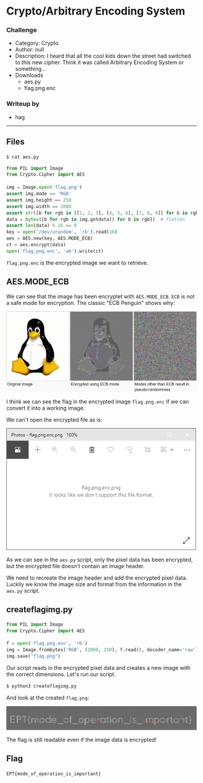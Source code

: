 # Crypto/Arbitrary Encoding System

### Challenge

- Category: Crypto
- Author: null
- Description: I heard that all the cool kids down the street had switched to this new cipher. Think it was called Arbitrary Encoding System or something...
- Downloads
  - aes.py
  - flag.png.enc

### Writeup by
- hag

---

## Files

`$ cat aes.py`
```python
from PIL import Image
from Crypto.Cipher import AES

img = Image.open('flag.png')
assert img.mode == 'RGB'
assert img.height == 250
assert img.width == 2000
assert str([b for rgb in [[1, 2, 3], [4, 5, 6], [7, 8, 9]] for b in rgb]) == '[1, 2, 3, 4, 5, 6, 7, 8, 9]'
data = bytes([b for rgb in img.getdata() for b in rgb])  # flatten
assert len(data) % 16 == 0
key = open('/dev/urandom', 'rb').read(16)
aes = AES.new(key, AES.MODE_ECB)
ct = aes.encrypt(data)
open('flag.png.enc', 'wb').write(ct)
```

`flag.png.enc` is the encrypted image we want to retrieve.



## AES.MODE_ECB

We can see that the image has been encryptet with `AES.MODE_ECB`. `ECB` is not a safe mode for encryption. The classic "ECB Penguin" shows why:

![](ecbpenguin.png "")

I think we can see the flag in the encrypted image `flag.png.enc` if we can convert it into a working image.

We can't open the encrypted file as is:

![](imageerr.png "")

As we can see in the `aes.py` script, only the pixel data has been encrypted, but the encrypted file doesn't contain an image header.

We need to recreate the image header and add the encrypted pixel data. Luckily we know the image size and format from the information in the `aes.py` script.


## createflagimg.py

```python
from PIL import Image
from Crypto.Cipher import AES

f = open('flag.png.enc', 'rb')
img = Image.frombytes('RGB', (2000, 250), f.read(), decoder_name='raw')
img.save("flag.png")

```

Our script reads in the encrypted pixel data and creates a new image with the correct dimensions. Let's run our script.


```bash
$ python3 createflagimg.py
```

And look at the created `flag.png`:

![](flag.png "")

The flag is still readable even if the image data is encrypted!


## Flag

`EPT{mode_of_operation_is_important}`